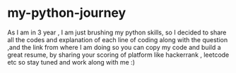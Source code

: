 # my-python-journey
As I am in 3 year , I am just brushing my python skills, so I decided to share all the codes and explanation of each line of coding along with the question ,and the link from where I am doing so you can copy my code and build a great resume, by sharing your scoring of platform like hackerrank , leetcode etc so stay tuned and work along with me :)
